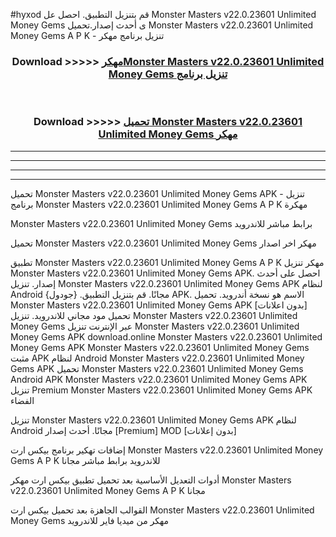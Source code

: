 #hyxod قم بتنزيل التطبيق. احصل عل Monster Masters v22.0.23601 Unlimited Money Gems  ى أحدث إصدار.تحميل Monster Masters v22.0.23601 Unlimited Money Gems  A P K - تنزيل برنامج مهكر



<div align="center">
<h3>Download >>>>> <a href="https://ar-sites.web.app/?ar= Monster Masters v22.0.23601 Unlimited Money Gems ">مهكرMonster Masters v22.0.23601 Unlimited Money Gems  تنزيل برنامج</a></h3><br>

<h3>Download >>>>> <a href="https://ar-sites.web.app/?ar= Monster Masters v22.0.23601 Unlimited Money Gems ">تحميل Monster Masters v22.0.23601 Unlimited Money Gems  مهكر</a></h3>
</div>


----------------------------------------------------------

----------------------------------------------------------

----------------------------------------------------------

----------------------------------------------------------


تحميل Monster Masters v22.0.23601 Unlimited Money Gems  APK - تنزيل برنامج Monster Masters v22.0.23601 Unlimited Money Gems  A P K مهكرة

Monster Masters v22.0.23601 Unlimited Money Gems  برابط مباشر للاندرويد

تحميل Monster Masters v22.0.23601 Unlimited Money Gems  مهكر اخر اصدار

تطبيق Monster Masters v22.0.23601 Unlimited Money Gems  A P K مهكر
تنزيل Monster Masters v22.0.23601 Unlimited Money Gems  APK. احصل على أحدث إصدار.
تنزيل Monster Masters v22.0.23601 Unlimited Money Gems  APK لنظام Android مجانًا.
قم بتنزيل التطبيق. {جودول} APK. الاسم هو نسخة أندرويد.
تحميل Monster Masters v22.0.23601 Unlimited Money Gems  APK [بدون اعلانات]
تحميل مود مجاني للاندرويد.
تنزيل Monster Masters v22.0.23601 Unlimited Money Gems  عبر الإنترنت
تنزيل Monster Masters v22.0.23601 Unlimited Money Gems  APK
download.online Monster Masters v22.0.23601 Unlimited Money Gems  APK
Monster Masters v22.0.23601 Unlimited Money Gems  مثبت APK لنظام Android
Monster Masters v22.0.23601 Unlimited Money Gems  APK
تحميل Monster Masters v22.0.23601 Unlimited Money Gems  Android APK
Monster Masters v22.0.23601 Unlimited Money Gems  APK تنزيل Premium
Monster Masters v22.0.23601 Unlimited Money Gems  APK الفضاء

تنزيل Monster Masters v22.0.23601 Unlimited Money Gems  APK لنظام Android مجانًا. أحدث إصدار [Premium] MOD [بدون إعلانات]

إضافات تهكير برنامج بيكس ارت Monster Masters v22.0.23601 Unlimited Money Gems  A P K للاندرويد برابط مباشر مجانا

أدوات التعديل الأساسية بعد تحميل تطبيق بيكس ارت مهكر Monster Masters v22.0.23601 Unlimited Money Gems  A P K مجانا

القوالب الجاهزة بعد تحميل بيكس ارت Monster Masters v22.0.23601 Unlimited Money Gems  مهكر من ميديا فاير للاندرويد



